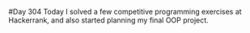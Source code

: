 #Day 304
Today I solved a few competitive programming exercises at Hackerrank, and also started planning my final OOP project.